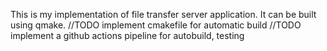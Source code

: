 This is my implementation of file transfer server application. It can be built using qmake.
//TODO implement cmakefile for automatic build
//TODO implement a github actions pipeline for autobuild, testing
